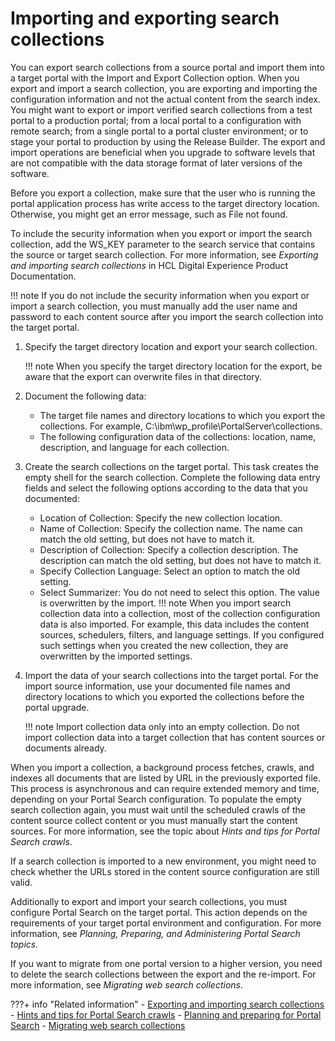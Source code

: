 # Importing and exporting search collections

You can export search collections from a source portal and import them into a target portal with the Import and Export Collection option. When you export and import a search collection, you are exporting and importing the configuration information and not the actual content from the search index. You might want to export or import verified search collections from a test portal to a production portal; from a local portal to a configuration with remote search; from a single portal to a portal cluster environment; or to stage your portal to production by using the Release Builder. The export and import operations are beneficial when you upgrade to software levels that are not compatible with the data storage format of later versions of the software.

Before you export a collection, make sure that the user who is running the portal application process has write access to the target directory location. Otherwise, you might get an error message, such as File not found.

To include the security information when you export or import the search collection, add the WS\_KEY parameter to the search service that contains the source or target search collection. For more information, see *Exporting and importing search collections* in HCL Digital Experience Product Documentation.

!!! note
    If you do not include the security information when you export or import a search collection, you must manually add the user name and password to each content source after you import the search collection into the target portal.

1.  Specify the target directory location and export your search collection.

    !!! note 
        When you specify the target directory location for the export, be aware that the export can overwrite files in that directory.

2.  Document the following data:

    -   The target file names and directory locations to which you export the collections. For example, C:\\ibm\\wp\_profile\\PortalServer\\collections.
    -   The following configuration data of the collections: location, name, description, and language for each collection.
    
3.  Create the search collections on the target portal. This task creates the empty shell for the search collection. Complete the following data entry fields and select the following options according to the data that you documented:

    -   Location of Collection: Specify the new collection location.
    -   Name of Collection: Specify the collection name. The name can match the old setting, but does not have to match it.
    -   Description of Collection: Specify a collection description. The description can match the old setting, but does not have to match it.
    -   Specify Collection Language: Select an option to match the old setting.
    -   Select Summarizer: You do not need to select this option. The value is overwritten by the import.
    !!! note
        When you import search collection data into a collection, most of the collection configuration data is also imported. For example, this data includes the content sources, schedulers, filters, and language settings. If you configured such settings when you created the new collection, they are overwritten by the imported settings.

4.  Import the data of your search collections into the target portal. For the import source information, use your documented file names and directory locations to which you exported the collections before the portal upgrade.

    !!! note
        Import collection data only into an empty collection. Do not import collection data into a target collection that has content sources or documents already.


When you import a collection, a background process fetches, crawls, and indexes all documents that are listed by URL in the previously exported file. This process is asynchronous and can require extended memory and time, depending on your Portal Search configuration. To populate the empty search collection again, you must wait until the scheduled crawls of the content source collect content or you must manually start the content sources. For more information, see the topic about *Hints and tips for Portal Search crawls*.

If a search collection is imported to a new environment, you might need to check whether the URLs stored in the content source configuration are still valid.

Additionally to export and import your search collections, you must configure Portal Search on the target portal. This action depends on the requirements of your target portal environment and configuration. For more information, see *Planning, Preparing, and Administering Portal Search topics.*

If you want to migrate from one portal version to a higher version, you need to delete the search collections between the export and the re-import. For more information, see *Migrating web search collections*.

???+ info "Related information"
    - [Exporting and importing search collections](../../../search/portal_search/administer_portal_search/setup_search_collections/srtexpimp.md)
    - [Hints and tips for Portal Search crawls](../../portal_search/hint_tips/srrhinttips_crawl.md)
    - [Planning and preparing for Portal Search](../../planning_portal_search/index.md)
    - [Migrating web search collections](../../../../deployment/manage/migrate/preparing_source_env/migrating_search_cmpt/migrating_websearch_collections/index.md)


